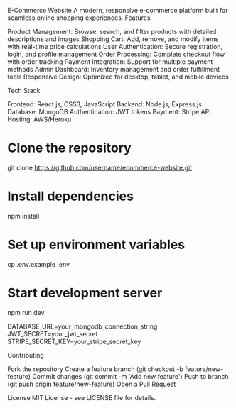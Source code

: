 E-Commerce Website
A modern, responsive e-commerce platform built for seamless online shopping experiences.
Features

Product Management: Browse, search, and filter products with detailed descriptions and images
Shopping Cart: Add, remove, and modify items with real-time price calculations
User Authentication: Secure registration, login, and profile management
Order Processing: Complete checkout flow with order tracking
Payment Integration: Support for multiple payment methods
Admin Dashboard: Inventory management and order fulfillment tools
Responsive Design: Optimized for desktop, tablet, and mobile devices

Tech Stack

Frontend: React.js, CSS3, JavaScript
Backend: Node.js, Express.js
Database: MongoDB
Authentication: JWT tokens
Payment: Stripe API
Hosting: AWS/Heroku

# Clone the repository
git clone https://github.com/username/ecommerce-website.git

# Install dependencies
npm install

# Set up environment variables
cp .env.example .env

# Start development server
npm run dev

DATABASE_URL=your_mongodb_connection_string
JWT_SECRET=your_jwt_secret
STRIPE_SECRET_KEY=your_stripe_secret_key

Contributing

Fork the repository
Create a feature branch (git checkout -b feature/new-feature)
Commit changes (git commit -m 'Add new feature')
Push to branch (git push origin feature/new-feature)
Open a Pull Request

License
MIT License - see LICENSE file for details.
